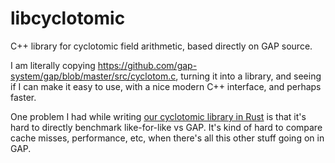 # libcyclotomic

C++ library for cyclotomic field arithmetic, based directly on GAP
source.

I am literally copying
<https://github.com/gap-system/gap/blob/master/src/cyclotom.c>,
turning it into a library, and seeing if I can make it easy to use, with
a nice modern C++ interface, and perhaps faster.

One problem I had while writing
[our cyclotomic library in Rust](https://github.com/CyclotomicFields/cyclotomic)
is that it's hard to directly benchmark like-for-like vs GAP. It's
kind of hard to compare cache misses, performance, etc, when there's
all this other stuff going on in GAP.
